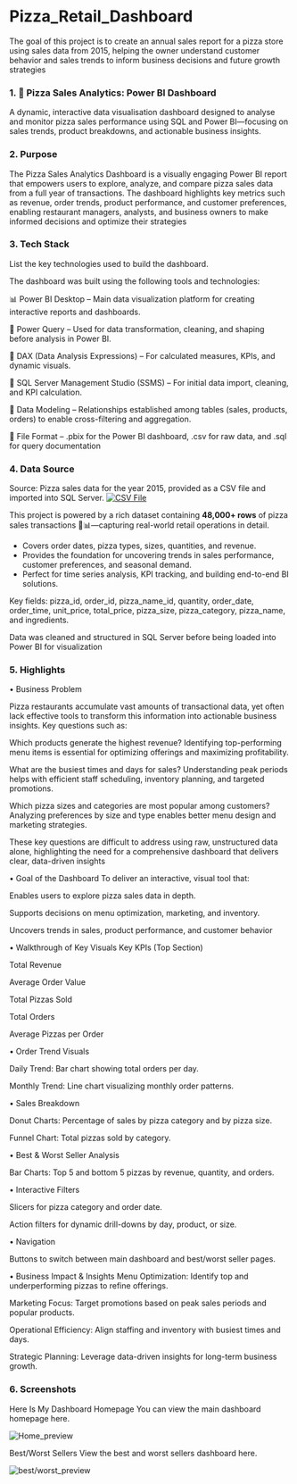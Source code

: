 # Pizza_Retail_Dashboard
 The goal of this project is to create an annual sales report for a pizza store using sales data from 2015, helping the owner understand customer behavior and sales trends to inform business decisions and future growth strategies
 
### 1.	🍕 Pizza Sales Analytics: Power BI Dashboard
A dynamic, interactive data visualisation dashboard designed to analyse and monitor pizza sales performance using SQL and Power BI—focusing on sales trends, product breakdowns, and actionable business insights.
### 2.	 Purpose
The Pizza Sales Analytics Dashboard is a visually engaging Power BI report that empowers users to explore, analyze, and compare pizza sales data from a full year of transactions. The dashboard highlights key metrics such as revenue, order trends, product performance, and customer preferences, enabling restaurant managers, analysts, and business owners to make informed decisions and optimize their strategies

### 3.	Tech Stack
List the key technologies used to build the dashboard.

The dashboard was built using the following tools and technologies:

📊 Power BI Desktop – Main data visualization platform for creating interactive reports and dashboards.

📂 Power Query – Used for data transformation, cleaning, and shaping before analysis in Power BI.

🧠 DAX (Data Analysis Expressions) – For calculated measures, KPIs, and dynamic visuals.

📝 SQL Server Management Studio (SSMS) – For initial data import, cleaning, and KPI calculation.

🔗 Data Modeling – Relationships established among tables (sales, products, orders) to enable cross-filtering and aggregation.

📁 File Format – .pbix for the Power BI dashboard, .csv for raw data, and .sql for query documentation

### 4.	Data Source
Source: Pizza sales data for the year 2015, provided as a CSV file and imported into SQL Server.
[![CSV File](https://img.shields.io/badge/View_Dataset-pizza_sales.csv-orange)](https://github.com/Monika365/Pizza_Retail_Dashboard/blob/main/pizza_sales.csv)

This project is powered by a rich dataset containing **48,000+ rows** of pizza sales transactions 🍕📊—capturing real-world retail operations in detail.

- Covers order dates, pizza types, sizes, quantities, and revenue.
- Provides the foundation for uncovering trends in sales performance, customer preferences, and seasonal demand.
- Perfect for time series analysis, KPI tracking, and building end-to-end BI solutions.



Key fields: pizza_id, order_id, pizza_name_id, quantity, order_date, order_time, unit_price, total_price, pizza_size, pizza_category, pizza_name, and ingredients.

Data was cleaned and structured in SQL Server before being loaded into Power BI for visualization



### 5.	Highlights

•	Business Problem

Pizza restaurants accumulate vast amounts of transactional data, yet often lack effective tools to transform this information into actionable business insights. Key questions such as:

Which products generate the highest revenue? Identifying top-performing menu items is essential for optimizing offerings and maximizing profitability.

What are the busiest times and days for sales? Understanding peak periods helps with efficient staff scheduling, inventory planning, and targeted promotions.

Which pizza sizes and categories are most popular among customers? Analyzing preferences by size and type enables better menu design and marketing strategies.

These key questions are difficult to address using raw, unstructured data alone, highlighting the need for a comprehensive dashboard that delivers clear, data-driven insights

•	Goal of the Dashboard
To deliver an interactive, visual tool that:

Enables users to explore pizza sales data in depth.

Supports decisions on menu optimization, marketing, and inventory.

Uncovers trends in sales, product performance, and customer behavior

•	Walkthrough of Key Visuals
Key KPIs (Top Section)

Total Revenue

Average Order Value

Total Pizzas Sold

Total Orders

Average Pizzas per Order

•	Order Trend Visuals

Daily Trend: Bar chart showing total orders per day.

Monthly Trend: Line chart visualizing monthly order patterns.

•	Sales Breakdown

Donut Charts: Percentage of sales by pizza category and by pizza size.

Funnel Chart: Total pizzas sold by category.

•	Best & Worst Seller Analysis

Bar Charts: Top 5 and bottom 5 pizzas by revenue, quantity, and orders.

•	Interactive Filters

Slicers for pizza category and order date.

Action filters for dynamic drill-downs by day, product, or size.

•	Navigation

Buttons to switch between main dashboard and best/worst seller pages.

•	 Business Impact & Insights
Menu Optimization: Identify top and underperforming pizzas to refine offerings.

Marketing Focus: Target promotions based on peak sales periods and popular products.

Operational Efficiency: Align staffing and inventory with busiest times and days.

Strategic Planning: Leverage data-driven insights for long-term business growth.

### 6.	Screenshots 
Here Is My Dashboard
Homepage
You can view the main dashboard homepage here. 

![Home_preview](https://github.com/Monika365/Pizza_Retail_Dashboard/blob/main/PizzaSalesHome.png)

Best/Worst Sellers
View the best and worst sellers dashboard here.

![best/worst_preview](https://github.com/Monika365/Pizza_Retail_Dashboard/blob/main/Best%26worst.png)
